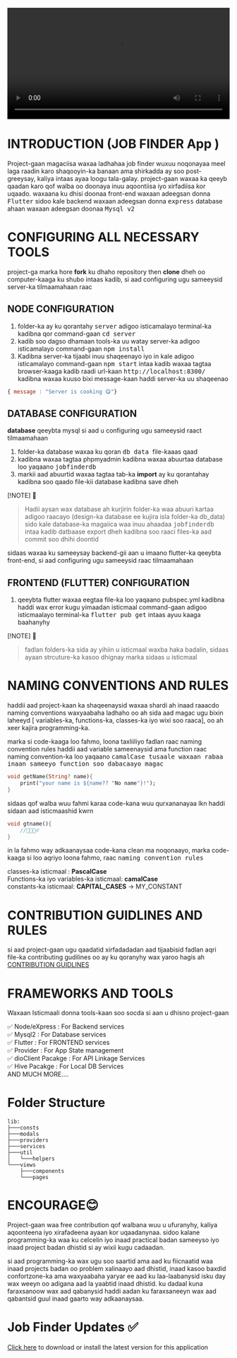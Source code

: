 <video src="./CONTRIBUTION.mp4" width="100%" height="auto" loop autoplay></video>

# INTRODUCTION (JOB FINDER App )
Project-gaan magaciisa waxaa ladhahaa job finder wuxuu noqonayaa meel laga raadin karo shaqooyin-ka banaan
ama shirkadda ay soo post-greeysay, kaliya intaas ayaa loogu tala-galay. project-gaan waxaa ka qeeyb qaadan karo qof walba oo doonaya
inuu aqoontiisa iyo xirfadiisa kor uqaado. waxaana ku dhisi doonaa front-end waxaan adeegsan donna <kbd>Flutter</kbd>
sidoo kale backend waxaan adeegsan donna <kbd>express</kbd> database ahaan waxaan adeegsan doonaa <kbd>Mysql v2</kbd>

# CONFIGURING ALL NECESSARY TOOLS

project-ga marka hore **fork** ku dhaho repository then **clone** dheh oo computer-kaaga ku shubo intaas kadib,
si aad configuring ugu sameeysid server-ka tilmaamahaan raac

## NODE CONFIGURATION
1. folder-ka ay ku qorantahy <kbd>server</kbd> adigoo isticamalayo terminal-ka kadibna qor command-gaan <kbd>cd server</kbd>
2. kadib soo dagso dhamaan tools-ka uu watay server-ka adigoo isticamalayo command-gaan <kbd>npm install</kbd>
3. Kadibna server-ka tijaabi inuu shaqeenayo iyo in kale adigoo isticamalayo command-gaan <kbd> npm start</kbd> intaa kadib
waxaa tagtaa browser-kaaga kadib raadi url-kaan <kbd>http://localhost:8300/</kbd> kadibna waxaa kuuso bixi message-kaan haddi server-ka uu shaqeenao 

```javascript
{ message : "Server is cooking 😋"}

```
## DATABASE CONFIGURATION
**database** qeeybta mysql si aad u configuring ugu sameeysid raact tilmaamahaan
1. folder-ka database waxaa ku qoran <kbd> db data </kbd> file-kaaas qaad
2. kadibna waxaa tagtaa phpmyadmin kadibna waxaa abuurtaa database loo yaqaano <kbd>jobfinderdb</kbd>
3. markii aad abuurtid waxaa tagtaa tab-ka  **import** ay ku qorantahay kadibna soo qaado file-kii database kadibna save dheh <br>

[!NOTE] 🔰
> Hadii aysan wax database ah kurjirin folder-ka  waa abuuri kartaa adigoo raacayo (design-ka database ee kujira isla folder-ka db_data) sido kale database-ka magaiica waa inuu ahaadaa <kbd>jobfinderdb</kbd> intaa kadib datbaase export dheh kadibna soo raaci files-ka aad commit soo dhihi doontid 



sidaas waxaa ku sameeysay backend-gii aan u imaano flutter-ka qeeybta front-end, si aad configuring ugu sameeysid raac tilmaamahaan

## FRONTEND (FLUTTER) CONFIGURATION
1. qeeybta flutter waxaa eegtaa file-ka loo yaqaano  pubspec.yml kadibna haddi wax error kugu yimaadan isticmaal command-gaan adigoo
isticmaalayo terminal-ka <kbd>flutter pub get</kbd>  intaas ayuu kaaga baahanyhy

[!NOTE] 🔰
> fadlan folders-ka sida ay yihiin u isticmaal waxba haka badalin, sidaas ayaan strcuture-ka kasoo dhignay marka sidaas u isticmaal

# NAMING CONVENTIONS AND RULES
haddii aad project-kaan ka shaqeenaysid waxaa shardi ah inaad raaacdo naming conventions 
waxyaabaha ladhaho oo ah sida aad magac ugu bixin laheeyd [ variables-ka, functions-ka, classes-ka iyo wixi soo raaca], oo ah xeer kajira programming-ka.

marka si code-kaaga loo fahmo, loona taxliiliyo fadlan raac naming convention rules
haddii aad variable sameenaysid ama function raac naming convention-ka loo yaqaano
<kbd> camalCase <kbd> tusaale waxaan rabaa inaan sameeyo function soo dabacaayo magac

```dart
void getName(String? name){
    print("your name is ${name?? "No name"}!");
}

```
sidaas qof walba wuu fahmi karaa code-kana wuu qurxananayaa lkn haddi sidaan aad isticmaashid kwrn
```dart
void gtname(){
    //🤨🙄🤷‍♂️
}

```
in la fahmo way adkaanaysaa code-kana clean ma noqonaayo, marka code-kaaga si loo aqriyo
loona fahmo, raac <kbd>naming convention rules</kbd>

classes-ka isticmaal : **PascalCase**  <br>
Functions-ka iyo variables-ka isticmaal: **camalCase**<br>
constants-ka isticmaal: **CAPITAL_CASES** -> MY_CONSTANT

# CONTRIBUTION GUIDLINES AND RULES
si aad project-gaan ugu qaadatid xirfadadadan aad tijaabisid fadlan
aqri file-ka contributing gudilines oo ay ku qoranyhy wax yaroo hagis ah<br>
[CONTRIBUTION GUIDLINES](./docs/CONTRIBUTION.md)

# FRAMEWORKS AND TOOLS
Waxaan Isticmaali donna tools-kaan soo socda si aan u dhisno project-gaan

✅ Node/eXpress : For Backend services <br>
✅ Mysql2 : For Database services <br>
✅ Flutter : For FRONTEND services <br>
✅ Provider : For App State management<br>
✅ dioClient Pacakge : For API Linkage Services<br>
✅ Hive Pacakge : For Local DB Services<br>
AND MUCH MORE....

# Folder Structure
```
lib: 
├───consts
├───modals
├───providers
├───services
├───util
│   └───helpers
└───views
    ├───components
    └───pages

```

# ENCOURAGE😊
Project-gaan waa free contribution qof walbana wuu u ufuranyhy, kaliya aqoonteena iyo xirafadeena ayaan kor uqaadanynaa. 
sidoo kalane programming-ka waa ku celcelin iyo inaad practical badan sameeyso iyo inaad project badan dhistid si ay wixii kugu cadaadan.

si aad programming-ka wax ugu soo saartid ama aad ku fiicnaatid waa inaad projects badan oo problem xalinaayo aad dhistid, inaad kasoo baxdid confortzone-ka ama waxyaabaha yaryar ee aad ku laa-laabanysid isku day wax weeyn oo adigana aad la yaabtid inaad dhistid. ku dadaal kuna faraxsanoow wax aad qabanysid haddi aadan ku faraxsaneeyn wax aad qabantsid guul inaad gaarto way adkaanaysaa.

# Job Finder Updates ✅
[Click here](./changeLog/versions.md) to download or install the latest version for this application
